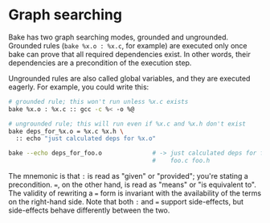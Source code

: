 # Graph searching
Bake has two graph searching modes, grounded and ungrounded. Grounded rules
(`bake %x.o : %x.c`, for example) are executed only once bake can prove that
all required dependencies exist. In other words, their dependencies are a
precondition of the execution step.

Ungrounded rules are also called global variables, and they are executed
eagerly. For example, you could write this:

```sh
# grounded rule; this won't run unless %x.c exists
bake %x.o : %x.c :: gcc -c %< -o %@

# ungrounded rule; this will run even if %x.c and %x.h don't exist
bake deps_for_%x.o = %x.c %x.h \
  :: echo "just calculated deps for %x.o"

bake --echo deps_for_foo.o              # -> just calculated deps for foo.o
                                        #    foo.c foo.h
```

The mnemonic is that `:` is read as "given" or "provided"; you're stating a
precondition. `=`, on the other hand, is read as "means" or "is equivalent to".
The validity of rewriting a `=` form is invariant with the availability of the
terms on the right-hand side. Note that both `:` and `=` support side-effects,
but side-effects behave differently between the two.

